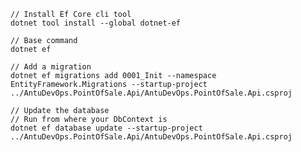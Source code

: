 ﻿```
// Install Ef Core cli tool 
dotnet tool install --global dotnet-ef

// Base command
dotnet ef

// Add a migration
dotnet ef migrations add 0001_Init --namespace EntityFramework.Migrations --startup-project ../AntuDevOps.PointOfSale.Api/AntuDevOps.PointOfSale.Api.csproj

// Update the database
// Run from where your DbContext is
dotnet ef database update --startup-project ../AntuDevOps.PointOfSale.Api/AntuDevOps.PointOfSale.Api.csproj
```
